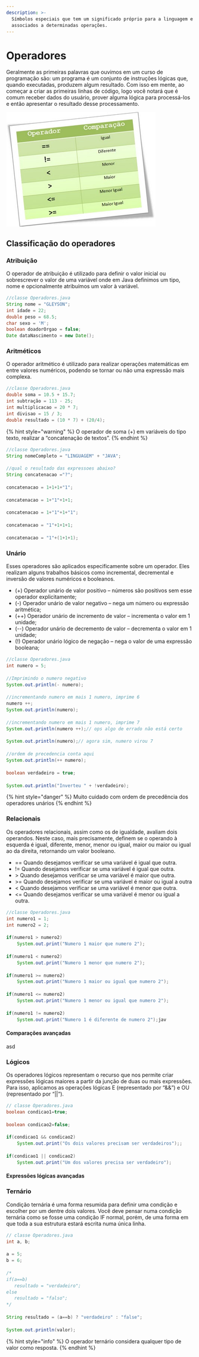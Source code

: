 ```yaml
---
description: >-
  Símbolos especiais que tem um significado próprio para a linguagem e estão
  associados a determinadas operações.
---
```


# Operadores

Geralmente as primeiras palavras que ouvimos em um curso de programação são: um programa é um conjunto de instruções lógicas que, quando executadas, produzem algum resultado. Com isso em mente, ao começar a criar as primeiras linhas de código, logo você notará que é comum receber dados do usuário, prover alguma lógica para processá-los e então apresentar o resultado desse processamento.

![](<../.gitbook/assets/image (12).png>)

## Classificação do operadores

### Atribuição

O operador de atribuição é utilizado para definir o valor inicial ou sobrescrever o valor de uma variável onde em Java definimos um tipo, nome e opcionalmente atribuímos um valor à variável.

```java
//classe Operadores.java
String nome = "GLEYSON";
int idade = 22;
double peso = 68.5;
char sexo = 'M';
boolean doadorOrgao = false;
Date dataNascimento = new Date();
```

### Aritméticos

O operador aritmético é utilizado para realizar operações matemáticas em entre valores numéricos, podendo se tornar ou não uma expressão mais complexa.

```java
//classe Operadores.java
double soma = 10.5 + 15.7;
int subtração = 113 - 25;
int multiplicacao = 20 * 7;
int divisao = 15 / 3;
double resultado = (10 * 7) + (20/4);
```

{% hint style="warning" %}
O operador de soma (+) em variáveis do tipo texto, realizar a “concatenação de textos”.
{% endhint %}

```java
//classe Operadores.java
String nomeCompleto = "LINGUAGEM" + "JAVA";
		
//qual o resultado das expressoes abaixo?
String concatenacao ="?"; 

concatenacao = 1+1+1+"1";

concatenacao = 1+"1"+1+1;

concatenacao = 1+"1"+1+"1";

concatenacao = "1"+1+1+1;

concatenacao = "1"+(1+1+1);
```

### Unário

Esses operadores são aplicados especificamente sobre um operador. Eles realizam alguns trabalhos básicos como incremental, decremental e inversão de valores numéricos e booleanos.

* (+) Operador unário de valor positivo – números são positivos sem esse operador explicitamente;
* (-) Operador unário de valor negativo – nega um número ou expressão aritmética;
* (++) Operador unário de incremento de valor – incrementa o valor em 1 unidade;
* (--) Operador unário de decremento de valor – decrementa o valor em 1 unidade;
* (!) Operador unário lógico de negação – nega o valor de uma expressão booleana;

```java
//classe Operadores.java
int numero = 5;
		
//Imprimindo o numero negativo
System.out.println(- numero);

//incrementando numero em mais 1 numero, imprime 6
numero ++;
System.out.println(numero);

//incrementando numero em mais 1 numero, imprime 7
System.out.println(numero ++);// ops algo de errado não está certo

System.out.println(numero);// agora sim, numero virou 7

//ordem de precedencia conta aqui
System.out.println(++ numero);

boolean verdadeiro = true;

System.out.println("Inverteu " + !verdadeiro);
```

{% hint style="danger" %}
Muito cuidado com ordem de precedência dos operadores unários
{% endhint %}

### Relacionais

Os operadores relacionais, assim como os de igualdade, avaliam dois operandos. Neste caso, mais precisamente, definem se o operando à esquerda é igual, diferente, menor, menor ou igual, maior ou maior ou igual ao da direita, retornando um valor booleano.

* \== Quando desejamos verificar se uma variável é igual que outra.
* != Quando desejamos verificar se uma variável é igual que outra.
* \> Quando desejamos verificar se uma variável é maior que outra.
* \>= Quando desejamos verificar se uma variável é maior ou igual a outra
* < Quando desejamos verificar se uma variável é menor que outra.
* <= Quando desejamos verificar se uma variável é menor ou igual a outra.

```java
//classe Operadores.java
int numero1 = 1;
int numero2 = 2;

if(numero1 > numero2)
	System.out.print("Numero 1 maior que numero 2");

if(numero1 < numero2)
	System.out.print("Numero 1 menor que numero 2");

if(numero1 >= numero2)
	System.out.print("Numero 1 maior ou igual que numero 2");

if(numero1 <= numero2)
	System.out.print("Numero 1 menor ou igual que numero 2");

if(numero1 != numero2)
	System.out.print("Numero 1 é diferente de numero 2");jav
```

#### Comparações avançadas

asd

### Lógicos

Os operadores lógicos representam o recurso que nos permite criar expressões lógicas maiores a partir da junção de duas ou mais expressões. Para isso, aplicamos as operações lógicas E (representado por “&&”) e OU (representado por “||”).

```java
// classe Operadores.java
boolean condicao1=true;

boolean condicao2=false;

if(condicao1 && condicao2)
	System.out.print("Os dois valores precisam ser verdadeiros");;

if(condicao1 || condicao2)
	System.out.print("Um dos valores precisa ser verdadeiro");
```

#### Expressões lógicas avançadas

### Ternário

Condição ternária é uma forma resumida para definir uma condição e escolher por um dentre dois valores. Você deve pensar numa condição ternária como se fosse uma condição IF normal, porém, de uma forma em que toda a sua estrutura estará escrita numa única linha.

```java
// classe Operadores.java
int a, b;

a = 5;
b = 6;

/*
if(a==b)
   resultado = "verdadeiro";
else
   resultado = "falso";
*/

String resultado = (a==b) ? "verdadeiro" : "false";

System.out.println(valor);
```

{% hint style="info" %}
O operador ternário considera qualquer tipo de valor como resposta.
{% endhint %}




